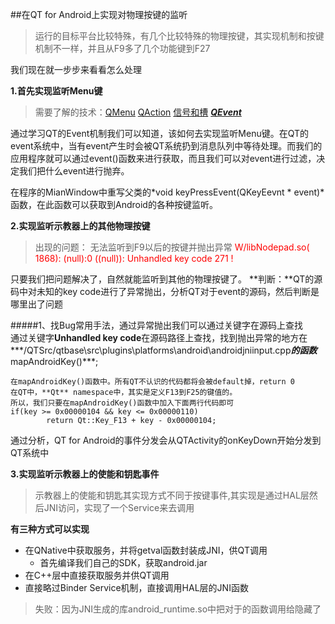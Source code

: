 ##在QT for Android上实现对物理按键的监听
>运行的目标平台比较特殊，有几个比较特殊的物理按键，其实现机制和按键机制不一样，并且从F9多了几个功能键到F27

我们现在就一步步来看看怎么处理

**1.首先实现监听Menu键**

>需要了解的技术：[QMenu](http://doc.qt.io/qt-5/qmenu.html) [QAction](http://doc.qt.io/qt-5/qaction.html) [信号和槽](http://doc.qt.io/qt-5/signalsandslots.html) ***[QEvent](http://doc.qt.io/qt-5/eventsandfilters.html)***

通过学习QT的Event机制我们可以知道，该如何去实现监听Menu键。在QT的event系统中，当有event产生时会被QT系统扔到消息队列中等待处理。而我们的应用程序就可以通过event()函数来进行获取，而且我们可以对event进行过滤，决定我们把什么event进行抛弃。

在程序的MianWindow中重写父类的*void keyPressEvent(QKeyEevnt * event)*函数，在此函数可以获取到Android的各种按键监听。

**2.实现监听示教器上的其他物理按键**
>出现的问题： 无法监听到F9以后的按键并抛出异常
<span style="color: red">W/libNodepad.so( 1868): (null):0 ((null)): Unhandled key code  271 !</span>

只要我们把问题解决了，自然就能监听到其他的物理按键了。
**判断：**QT的源码中对未知的key code进行了异常抛出，分析QT对于event的源码，然后判断是哪里出了问题

#####1、找Bug常用手法，通过异常抛出我们可以通过关键字在源码上查找   
    通过关键字**Unhandled key code**在源码路径上查找，找到抛出异常的地方在***/QTSrc/qtbase\src\plugins\platforms\android\androidjniinput.cpp***的函数***mapAndroidKey()***;

    在mapAndroidKey()函数中。所有QT不认识的代码都将会被default掉，return 0
    在QT中，**Qt** namespace中，其实是定义F13到F25的键值的。
    所以，我们只要在mapAndroidKey()函数中加入下面两行代码即可
    if(key >= 0x00000104 && key <= 0x00000110)
            return Qt::Key_F13 + key - 0x00000104;
    
通过分析，QT for Android的事件分发会从QTActivity的onKeyDown开始分发到QT系统中

**3.实现监听示教器上的使能和钥匙事件**
>示教器上的使能和钥匙其实现方式不同于按键事件,其实现是通过HAL层然后JNI访问，实现了一个Service来去调用

**有三种方式可以实现**
- 在QNative中获取服务，并将getval函数封装成JNI，供QT调用
    + 首先编译我们自己的SDK，获取android.jar
- 在C++层中直接获取服务并供QT调用
- 直接略过Binder Service机制，直接调用HAL层的JNI函数
>失败：因为JNI生成的库android_runtime.so中把对于的函数调用给隐藏了